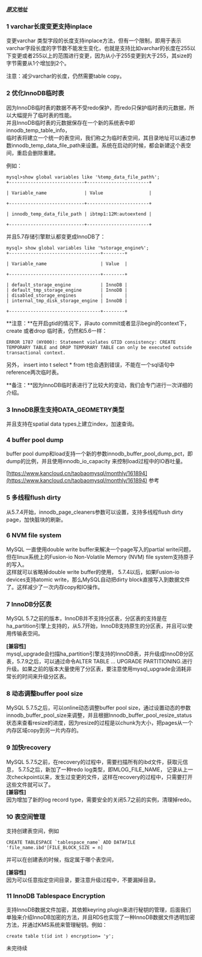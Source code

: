 ##### [原文地址](http://mysql.taobao.org/monthly/2016/05/02/)

### 1 varchar长度变更支持inplace

变更varchar 类型字段的长度支持inplace方法，但有一个限制，即用于表示varchar字段长度的字节数不能发生变化，也就是支持比如varchar的长度在255以下变更或者255以上的范围进行变更，因为从小于255变更到大于255，其size的字节需要从1个增加到2个。

注意：减少varchar的长度，仍然需要table copy。

### 2 优化InnoDB临时表

因为InnoDB临时表的数据不再不受redo保护，而redo只保护临时表的元数据，所以大幅提升了临时表的性能。  
并且InnoDB临时表的元数据保存在一个新的系统表中即innodb\_temp\_table\_info，  
临时表将建立一个统一的表空间，我们称之为临时表空间，其目录地址可以通过参数innodb\_temp\_data\_file\_path来设置。系统在启动的时候，都会新建这个表空间，重启会删除重建。

例如：

```
mysql>show global variables like '%temp_data_file_path%';
+----------------------------+-----------------------+

| Variable_name              | Value                 |

+----------------------------+-----------------------+

| innodb_temp_data_file_path | ibtmp1:12M:autoextend |

+----------------------------+-----------------------+
```

并且5.7存储引擎默认都变更成InnoDB了：

```
mysql> show global variables like '%storage_engine%';
+----------------------------------+--------+

| Variable_name                    | Value  |

+----------------------------------+--------+

| default_storage_engine           | InnoDB |
| default_tmp_storage_engine       | InnoDB |
| disabled_storage_engines         |        |
| internal_tmp_disk_storage_engine | InnoDB |

+----------------------------------+--------+
```

**注意：**在开启gtid的情况下，非auto commit或者显示begin的context下，create 或者drop 临时表，仍然和5.6一样：

```
ERROR 1787 (HY000): Statement violates GTID consistency: CREATE TEMPORARY TABLE and DROP TEMPORARY TABLE can only be executed outside transactional context.
```

另外， insert into t select \* from t也会遇到错误，不能在一个sql语句中reference两次临时表。

**备注：**因为InnoDB临时表进行了比较大的变动，我们会专门进行一次详细的介绍。

### 3 InnoDB原生支持DATA\_GEOMETRY类型

并且支持在spatial data types上建立index，加速查询。

### 4 buffer pool dump

buffer pool dump和load支持一个新的参数innodb\_buffer\_pool\_dump\_pct，即dump的比例，并且使用innodb\_io\_capacity 来控制load过程中的IO吞吐量。

[https://www.kancloud.cn/taobaomysql/monthly/161894](https://www.kancloud.cn/taobaomysql/monthly/161894)  参考

### 5 多线程flush dirty

从5.7.4开始，innodb\_page\_cleaners参数可以设置，支持多线程flush dirty page，加快脏块的刷新。

### 6 NVM file system

MySQL 一直使用double write buffer来解决一个page写入的partial write问题，但在linux系统上的Fusion-io Non-Volatile Memory \(NVM\) file system支持原子的写入。  
这样就可以省略掉double write buffer的使用， 5.7.4以后，如果Fusion-io devices支持atomic write，那么MySQL自动把dirty block直接写入到数据文件了。这样减少了一次内存copy和IO操作。

### 7 InnoDB分区表

MySQL 5.7之前的版本，InnoDB并不支持分区表，分区表的支持是在ha\_partition引擎上支持的，从5.7开始，InnoDB支持原生的分区表，并且可以使用传输表空间。

**\[兼容性\]**  
mysql\_upgrade会扫描ha\_partition引擎支持的InnoDB表，并升级成InnoDB分区表，5.7.9之后，可以通过命令ALTER TABLE … UPGRADE PARTITIONING.进行升级。如果之前的版本大量使用了分区表，要注意使用mysql\_upgrade会消耗非常长的时间来升级分区表。

### 8 动态调整buffer pool size

MySQL 5.7.5之后，可以online动态调整buffer pool size，通过设置动态的参数innodb\_buffer\_pool\_size来调整，并且根据Innodb\_buffer\_pool\_resize\_status状态来查看resize的进度，因为resize的过程是以chunk为大小，把pages从一个内存区域copy到另一片内存的。

### 9 加快recovery

MySQL 5.7.5之前，在recovery的过程中，需要扫描所有的ibd文件，获取元信息， 5.7.5之后，新加了一种redo log类型，即MLOG\_FILE\_NAME， 记录从上一次checkpoint以来，发生过变更的文件，这样在recovery的过程中，只需要打开这些文件就可以了。  
**\[兼容性\]**  
因为增加了新的log record type，需要安全的关闭5.7之前的实例，清理掉redo。

### 10 表空间管理

支持创建表空间，例如

    CREATE TABLESPACE `tablespace_name` ADD DATAFILE 'file_name.ibd'[FILE_BLOCK_SIZE = n]

并可以在创建表的时候，指定属于哪个表空间，

**\[兼容性\]**  
因为可以任意指定空间目录，要注意升级过程中，不要漏掉目录。

### 11 InnoDB Tablespace Encryption

支持InnoDB数据文件加密，其依赖keyring plugin来进行秘钥的管理，后面我们单独来介绍InnoDB加密的方法，并且RDS也实现了一种InnoDB数据文件透明加密方法，并通过KMS系统来管理秘钥。例如：

```
create table t(id int ) encryption= 'y';
```

未完待续

